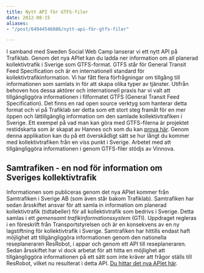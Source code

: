 ```yaml
---
title: Nytt API för GTFS-filer
date: 2012-08-15
aliases:
- "/post/64944546086/nytt-api-för-gtfs-filer"

---
```

I samband med Sweden Social Web Camp lanserar vi ett nytt API på Trafiklab. Genom det nya APIet kan du ladda ner information om all planerad kollektivtrafik i Sverige som GTFS-format. GTFS står för General Transit Feed Specification och är en internationell standard för kollektivtrafikinformation.
Vi har fått flera förfrågningar om tillgång till informationen som samlats in för att skapa olika typer av tjänster. Utifrån behoven hos dessa aktörer och internationell praxis har vi valt att tillgängliggöra informationen i filformatet GTFS (General Transit Feed Specification). Det finns en rad open source verktyg som hanterar detta format och vi på Trafiklab ser detta som ett stort steg framåt för en mer öppen och lättillgänglig information om den samlade kollektivtrafiken i Sverige.
Ett exempel på vad man kan göra med GTFS-filerna är projektet restidskarta som är skapat av Hannes och som du kan [prova här](http://www.trafiklab.se/projekt/restidskarta). Genom denna applikation kan du på ett överskådligt sätt se hur långt du kommer med kollektivtrafiken från en viss punkt i Sverige.
Arbetet med att tillgängliggöra informationen i genom GTFS-filer stödjs av Vinnova.

## Samtrafiken - en nod för information om Sveriges kollektivtrafik

Informationen som publiceras genom det nya APIet kommer från Samtrafiken i Sverige AB (som även står bakom Trafiklab). Samtrafiken har sedan årsskiftet ansvar för att samla in information om planerad kollektivtrafik (tidtabeller) för all kollektivtrafik som bedrivs i Sverige. Detta samlas i ett _gemensamt trafikinformationssystem_ (GTI). Uppdraget regleras i en föreskrift från Transportstyrelsen och är en konsekvens av en ny lagstiftning för kollektivtrafik i Sverige. Samtrafiken har hittills endast haft möjlighet att tillgängliggöra informationen genom den nationella reseplaneraren ResRobot, i appar och genom ett  API till reseplaneraren. Sedan årsskiftet har vi dock arbetat för att hitta en möjlighet att tillgängliggöra informationen på ett sätt som inte kräver att frågor ställs till ResRobot, vilket nu resulterat i detta API. [Du hittar det nya APIet här](http://new.trafiklab.se/api/gtfs-sverige).